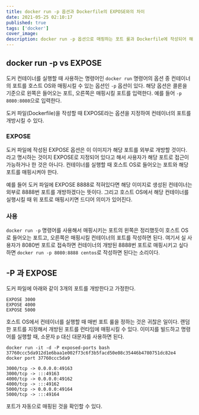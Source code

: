 ```yaml
---
title: docker run -p 옵션과 Dockerfile의 EXPOSE와의 차이
date: 2021-05-25 02:10:17
published: true
tags: ['docker']
cover_image:
description: docker run -p 옵션으로 매핑하는 포트 룰과 Dockerfile에 작성되어 해당 포트를 외부로 개방하는 옵션과의 차이
---
```


## docker run -p vs EXPOSE

도커 컨테이너를 실행할 때 사용하는 명령어인 `docker run` 명령어의 옵션 중 컨테이너의 포트를 호스트 OS와 매핑시킬 수 있는 옵션인 `-p` 옵션이 있다. 해당 옵션은 콜론을 기준으로 왼쪽은 들어오는 포트, 오른쪽은 매핑시킬 포트를 입력한다. 예를 들어 `-p 8080:8080`으로 입력한다.

도커 파일(Dockerfile)을 작성할 때 EXPOSE라는 옵션을 지정하여 컨테이너의 포트를 개방시킬 수 있다.

### EXPOSE

도커 파일에 작성된 EXPOSE 옵션은 이 이미지가 해당 포트를 외부로 개방할 것이다. 라고 명시하는 것이지 EXPOSE로 지정되어 있다고 해서 사용자가 해당 포트로 접근이 가능하거나 한 것은 아니다. 컨테이너를 실행할 때 호스트 OS로 들어오는 포트와 해당 포트를 매핑시켜야 한다.

예를 들어 도커 파일에 EXPOSE 8888로 적혀있다면 해당 이미지로 생성된 컨테이너는 외부로 8888번 포트를 개방하겠다는 뜻이다. 그리고 호스트 OS에서 해당 컨테이너를 실행시킬 때 위 포트로 매핑시키면 드디어 의미가 있어진다.

### 사용

`docker run -p` 명령어를 사용해서 매핑시키는 포트의 왼쪽은 정리했듯이 호스트 OS로 들어오는 포트고, 오른쪽은 매핑시킬 컨테이너의 포트를 작성하면 된다. 여기서 실 사용자가 8080번 포트로 접속하면 컨테이너의 개방된 8888번 포트로 매핑시키고 싶다 하면 `docker run -p 8080:8888 centos`로 작성하면 된다는 소리이다.

## -P 과 EXPOSE

도커 파일에 아래와 같이 3개의 포트를 개방한다고 가정한다.

```docker
EXPOSE 3000
EXPOSE 4000
EXPOSE 5000
```

호스트 OS에서 컨테이너를 실행할 때 매번 포트 룰을 정하는 것은 귀찮은 일이다. 랜덤한 포트를 지정해서 개방된 포트를 런타임에 매핑시킬 수 있다. 이미지를 빌드하고 명령어를 실행할 때, 소문자 p 대신 대문자를 사용하면 된다.

```docker
docker run -it -d -P exposed-ports bash
37760ccc5da912d1e6baa1e002f73c6f3b5facd50e08c35446b4780751dc82e4
docker port 37760ccc5da9

3000/tcp -> 0.0.0.0:49163
3000/tcp -> :::49163
4000/tcp -> 0.0.0.0:49162
4000/tcp -> :::49162
5000/tcp -> 0.0.0.0:49164
5000/tcp -> :::49164
```

포트가 자동으로 매핑된 것을 확인할 수 있다.

